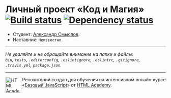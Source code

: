 # Личный проект «Код и Магия» [![Build status][travis-image]][travis-url] [![Dependency status][dependency-image]][dependency-url]

* Студент: [Александр Смыслов](https://up.htmlacademy.ru/javascript/7/user/7225).
* Наставник: `Неизвестно`.

---

_Не удаляйте и не обращайте внимание на папки и файлы:_<br>
_`bin`, `tests`, `.editorconfig`, `.eslintignore`, `.eslintrc`, `.gitignore`, `.travis.yml`, `package.json`._

---

<a href="https://htmlacademy.ru/intensive/javascript"><img align="left" width="50" height="50" title="HTML Academy" src="https://up.htmlacademy.ru/static/img/intensive/javascript/logo-for-github.svg"></a>

Репозиторий создан для обучения на интенсивном онлайн‑курсе «[Базовый JavaScript](https://htmlacademy.ru/intensive/javascript)» от [HTML Academy](https://htmlacademy.ru).

[travis-image]: https://travis-ci.org/htmlacademy-javascript/7225-code-and-magick.svg?branch=master
[travis-url]: https://travis-ci.org/htmlacademy-javascript/7225-code-and-magick
[dependency-image]: https://david-dm.org/htmlacademy-javascript/7225-code-and-magick.svg?style=flat-square
[dependency-url]: https://david-dm.org/htmlacademy-javascript/7225-code-and-magick
